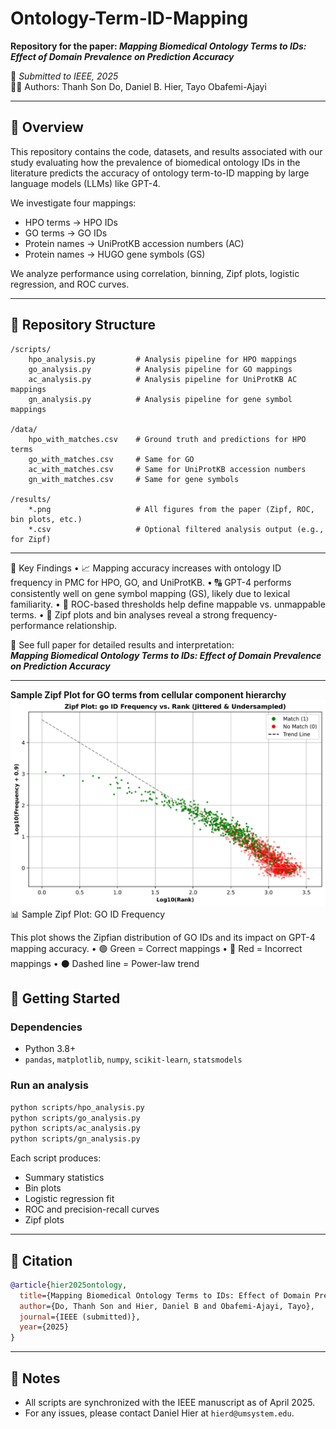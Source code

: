 # Ontology-Term-ID-Mapping

**Repository for the paper: _Mapping Biomedical Ontology Terms to IDs: Effect of Domain Prevalence on Prediction Accuracy_**

📄 _Submitted to IEEE, 2025_  
👨‍🔬 Authors: Thanh Son Do, Daniel B. Hier, Tayo Obafemi-Ajayi

---

## 📘 Overview

This repository contains the code, datasets, and results associated with our study evaluating how the prevalence of biomedical ontology IDs in the literature predicts the accuracy of ontology term-to-ID mapping by large language models (LLMs) like GPT-4.

We investigate four mappings:
- HPO terms → HPO IDs
- GO terms → GO IDs
- Protein names → UniProtKB accession numbers (AC)
- Protein names → HUGO gene symbols (GS)

We analyze performance using correlation, binning, Zipf plots, logistic regression, and ROC curves.

---

## 📁 Repository Structure

```
/scripts/
    hpo_analysis.py         # Analysis pipeline for HPO mappings
    go_analysis.py          # Analysis pipeline for GO mappings
    ac_analysis.py          # Analysis pipeline for UniProtKB AC mappings
    gn_analysis.py          # Analysis pipeline for gene symbol mappings

/data/
    hpo_with_matches.csv    # Ground truth and predictions for HPO terms
    go_with_matches.csv     # Same for GO
    ac_with_matches.csv     # Same for UniProtKB accession numbers
    gn_with_matches.csv     # Same for gene symbols

/results/
    *.png                   # All figures from the paper (Zipf, ROC, bin plots, etc.)
    *.csv                   # Optional filtered analysis output (e.g., for Zipf)
```

---
🧠 Key Findings
	•	📈 Mapping accuracy increases with ontology ID frequency in PMC for HPO, GO, and UniProtKB.
	•	🔠 GPT-4 performs consistently well on gene symbol mapping (GS), likely due to lexical familiarity.
	•	🎯 ROC-based thresholds help define mappable vs. unmappable terms.
	•	🧮 Zipf plots and bin analyses reveal a strong frequency-performance relationship.


📝 See full paper for detailed results and interpretation:  
**_Mapping Biomedical Ontology Terms to IDs: Effect of Domain Prevalence on Prediction Accuracy_**

---
**Sample Zipf Plot for GO terms from cellular component hierarchy**
![Zipf Plot for GO ID Frequency](results/zipf_plot_go_id_pmc.png)
📊 Sample Zipf Plot: GO ID Frequency

This plot shows the Zipfian distribution of GO IDs and its impact on GPT-4 mapping accuracy.
   	•	🟢 Green = Correct mappings
	•	🔴 Red = Incorrect mappings
	•	⚫ Dashed line = Power-law trend

## 🚀 Getting Started

### Dependencies
- Python 3.8+
- `pandas`, `matplotlib`, `numpy`, `scikit-learn`, `statsmodels`

### Run an analysis

```bash
python scripts/hpo_analysis.py
python scripts/go_analysis.py
python scripts/ac_analysis.py
python scripts/gn_analysis.py
```

Each script produces:
- Summary statistics
- Bin plots
- Logistic regression fit
- ROC and precision-recall curves
- Zipf plots

---

## 📜 Citation

```bibtex
@article{hier2025ontology,
  title={Mapping Biomedical Ontology Terms to IDs: Effect of Domain Prevalence on Prediction Accuracy},
  author={Do, Thanh Son and Hier, Daniel B and Obafemi-Ajayi, Tayo},
  journal={IEEE (submitted)},
  year={2025}
}
```

---

## 📌 Notes

- All scripts are synchronized with the IEEE manuscript as of April 2025.
- For any issues, please contact Daniel Hier at `hierd@umsystem.edu`.
